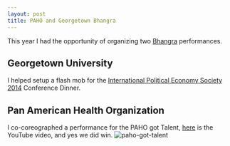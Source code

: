 ```yaml
---
layout: post
title: PAHO and Georgetown Bhangra
---
```

This year I had the opportunity of organizing two [Bhangra](http://en.wikipedia.org/wiki/Bhangra_(dance)) performances.

## Georgetown University
I helped setup a flash mob for the [International Political Economy Society 2014](https://ncgg.princeton.edu/IPES/program2014.php) Conference Dinner.

## Pan American Health Organization
I co-coreographed a performance for the PAHO got Talent, [here](https://www.youtube.com/watch?v=YwkA9ClNkhI) is the YouTube video, and yes we did win.
<img src="{{ site.url }}/img/paho-got-talent.jpg" alt="paho-got-talent" class="post-image">
